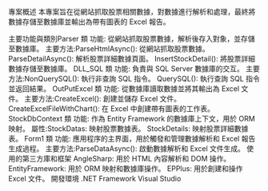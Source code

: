 專案概述
本專案旨在從網站抓取股票相關數據，對數據進行解析和處理，最終將數據存儲至數據庫並輸出為帶有圖表的 Excel 報告。

主要功能與類別Parser 類
功能: 從網站抓取股票數據，解析後存入對象，並存儲至數據庫。
主要方法:ParseHtmlAsync(): 從網站抓取股票數據。
ParseDetailAsync(): 解析股票詳細數據頁面。
InsertStockDetail(): 將股票詳細數據存儲至數據庫。
DLL_SQL 類
功能: 負責與 SQL Server 數據庫的交互。
主要方法:NonQuerySQL(): 執行非查詢 SQL 指令。
QuerySQL(): 執行查詢 SQL 指令並返回結果。
OutPutExcel 類
功能: 從數據庫讀取數據並將其輸出為 Excel 文件。
主要方法:CreateExcel(): 創建並儲存 Excel 文件。
CreateExcelFileWithChart(): 在 Excel 中創建帶有圖表的工作表。
StockDbContext 類
功能: 作為 Entity Framework 的數據庫上下文，用於 ORM 映射。
屬性:StockDatas: 映射股票數據表。
StockDetails: 映射股票詳細數據表。
Form1 類
功能: 應用程序的主界面，用於觸發和管理數據解析和 Excel 報告生成過程。
主要方法:ParseDataAsync(): 啟動數據解析和 Excel 文件生成。
使用的第三方庫和框架
AngleSharp: 用於 HTML 內容解析和 DOM 操作。
EntityFramework: 用於 ORM 映射和數據庫操作。
EPPlus: 用於創建和操作 Excel 文件。
開發環境
.NET Framework
Visual Studio
